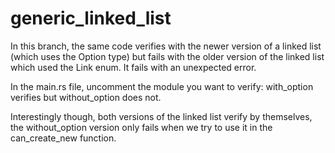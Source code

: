# generic_linked_list
In this branch, the same code verifies with the newer version of a linked list (which uses the Option type) but fails with the older version of the linked list which used the Link enum. It fails with an unexpected error.

In the main.rs file, uncomment the module you want to verify: with_option verifies but without_option does not.

Interestingly though, both versions of the linked list verify by themselves, the without_option version only fails when we try to use it in the can_create_new function.



